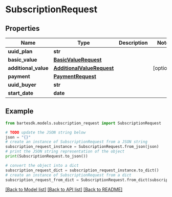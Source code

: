 # SubscriptionRequest


## Properties

Name | Type | Description | Notes
------------ | ------------- | ------------- | -------------
**uuid_plan** | **str** |  | 
**basic_value** | [**BasicValueRequest**](BasicValueRequest.md) |  | 
**additional_value** | [**AdditionalValueRequest**](AdditionalValueRequest.md) |  | [optional] 
**payment** | [**PaymentRequest**](PaymentRequest.md) |  | 
**uuid_buyer** | **str** |  | 
**start_date** | **date** |  | 

## Example

```python
from bartesdk.models.subscription_request import SubscriptionRequest

# TODO update the JSON string below
json = "{}"
# create an instance of SubscriptionRequest from a JSON string
subscription_request_instance = SubscriptionRequest.from_json(json)
# print the JSON string representation of the object
print(SubscriptionRequest.to_json())

# convert the object into a dict
subscription_request_dict = subscription_request_instance.to_dict()
# create an instance of SubscriptionRequest from a dict
subscription_request_from_dict = SubscriptionRequest.from_dict(subscription_request_dict)
```
[[Back to Model list]](../README.md#documentation-for-models) [[Back to API list]](../README.md#documentation-for-api-endpoints) [[Back to README]](../README.md)


